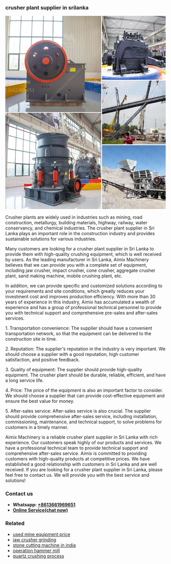 <h3>crusher plant supplier in srilanka</h3><img src='1704951655.jpg' alt=''><p>Crusher plants are widely used in industries such as mining, road construction, metallurgy, building materials, highway, railway, water conservancy, and chemical industries. The crusher plant supplier in Sri Lanka plays an important role in the construction industry and provides sustainable solutions for various industries.</p><p>Many customers are looking for a crusher plant supplier in Sri Lanka to provide them with high-quality crushing equipment, which is well received by users. As the leading manufacturer in Sri Lanka, Aimix Machinery believes that we can provide you with a complete set of equipment, including jaw crusher, impact crusher, cone crusher, aggregate crusher plant, sand making machine, mobile crushing plant, etc.</p><p>In addition, we can provide specific and customized solutions according to your requirements and site conditions, which greatly reduces your investment cost and improves production efficiency. With more than 30 years of experience in this industry, Aimix has accumulated a wealth of experience and has a group of professional technical personnel to provide you with technical support and comprehensive pre-sales and after-sales services.</p><p>1. Transportation convenience: The supplier should have a convenient transportation network, so that the equipment can be delivered to the construction site in time.</p><p>2. Reputation: The supplier's reputation in the industry is very important. We should choose a supplier with a good reputation, high customer satisfaction, and positive feedback.</p><p>3. Quality of equipment: The supplier should provide high-quality equipment. The crusher plant should be durable, reliable, efficient, and have a long service life.</p><p>4. Price: The price of the equipment is also an important factor to consider. We should choose a supplier that can provide cost-effective equipment and ensure the best value for money.</p><p>5. After-sales service: After-sales service is also crucial. The supplier should provide comprehensive after-sales service, including installation, commissioning, maintenance, and technical support, to solve problems for customers in a timely manner.</p><p>Aimix Machinery is a reliable crusher plant supplier in Sri Lanka with rich experience. Our customers speak highly of our products and services. We have a professional technical team to provide technical support and comprehensive after-sales service. Aimix is committed to providing customers with high-quality products at competitive prices. We have established a good relationship with customers in Sri Lanka and are well received. If you are looking for a crusher plant supplier in Sri Lanka, please feel free to contact us. We will provide you with the best service and solutions!</p><h3>Contact us</h3><ul><li><strong>Whatsapp:&nbsp;<a href="https://wa.me/8613661969651">+8613661969651</a></strong></li><li><a href="https://swt.shibang-china.com/?git&amp;zhl&amp;crusher plant supplier in srilanka"><strong>Online Service(chat now)</strong></a></li></ul><h3>Related</h3><ul><li><a href='used mine equipment price.md'>used mine equipment price</a></li><li><a href='jaw crusher grinding.md'>jaw crusher grinding</a></li><li><a href='stone cutting machine in india.md'>stone cutting machine in india</a></li><li><a href='operation hammer mill.md'>operation hammer mill</a></li><li><a href='quartz crushing process.md'>quartz crushing process</a></li></ul>